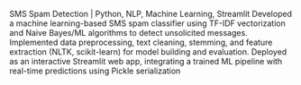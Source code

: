 
SMS Spam Detection | Python, NLP, Machine Learning, Streamlit
Developed a machine learning-based SMS spam classifier using TF-IDF vectorization and Naive Bayes/ML algorithms to detect unsolicited messages. Implemented data preprocessing, text cleaning, stemming, and feature extraction (NLTK, scikit-learn) for model building and evaluation. Deployed as an interactive Streamlit web app, integrating a trained ML pipeline with real-time predictions using Pickle serialization
